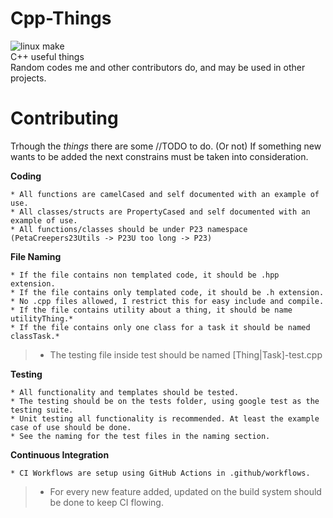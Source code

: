 # Cpp-Things
![linux make](https://github.com/petacreepers23/Cpp-Thins/.github/workflows/linux-make/badge.svg)  
C++ useful things  
Random codes me and other contributors do, and may be used in other projects.

# Contributing
Trhough the *things* there are some //TODO to do. (Or not)
If something new wants to be added the next constrains must be taken into consideration.

**Coding**

	* All functions are camelCased and self documented with an example of use.
	* All classes/structs are PropertyCased and self documented with an example of use.
	* All functions/classes should be under P23 namespace (PetaCreepers23Utils -> P23U too long -> P23)

**File Naming**

	* If the file contains non templated code, it should be .hpp extension.
	* If the file contains only templated code, it should be .h extension.
	* No .cpp files allowed, I restrict this for easy include and compile.
	* If the file contains utility about a thing, it should be name utilityThing.*
	* If the file contains only one class for a task it should be named classTask.*
> * The testing file inside test should be named [Thing|Task]-test.cpp

**Testing**

	* All functionality and templates should be tested.
	* The testing should be on the tests folder, using google test as the testing suite.
	* Unit testing all functionality is recommended. At least the example case of use should be done.
	* See the naming for the test files in the naming section.

**Continuous Integration**

	* CI Workflows are setup using GitHub Actions in .github/workflows.
> * For every new feature added, updated on the build system should be done to keep CI flowing.

